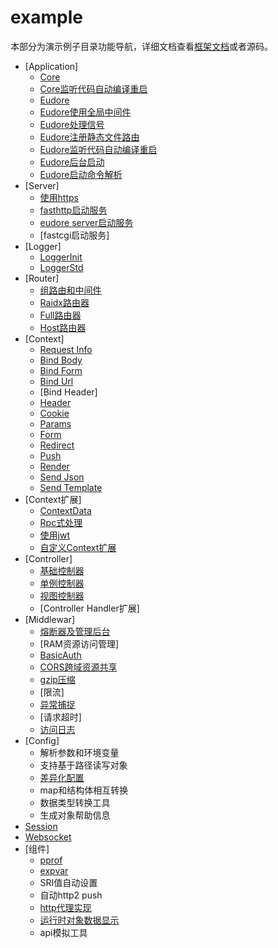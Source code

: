 # example

本部分为演示例子目录功能导航，详细文档查看[框架文档](../frame)或者源码。

- [Application]
	- [Core](core.go)
	- [Core监听代码自动编译重启](coreNotify.go)
	- [Eudore](eudore.go)
	- [Eudore使用全局中间件](eudoreGlobalMiddleware.go)
	- [Eudore处理信号](eudoreSignal.go)
	- [Eudore注册静态文件路由](eudoreStatic.go)
	- [Eudore监听代码自动编译重启](eudoreNotify.go)
	- [Eudore后台启动](eudoreDaemon.go)
	- [Eudore启动命令解析](eudoreCommand.go)
- [Server]
	- [使用https](serverHttps.go)
	- [fasthttp启动服务](serverFasthttp.go)
	- [eudore server启动服务](serverEudore.go)
	- [fastcgi启动服务]
- [Logger]
	- [LoggerInit](loggerInit.go)
	- [LoggerStd](loggerStd.go)
- [Router]
	- [组路由和中间件](routerGroupAndMiddleware.go)
	- [Raidx路由器](routerRadix.go)
	- [Full路由器](routerFull.go)
	- [Host路由器](routerHost.go)
- [Context]
	- [Request Info](contextRequestInfo.go)
	- [Bind Body](contextBindBody.go)
	- [Bind Form](contextBindForm.go)
	- [Bind Url](contextBindUrl.go)
	- [Bind Header]
	- [Header](contextHeader.go)
	- [Cookie](contextCookie.go)
	- [Params](contexParams.go)
	- [Form](contexForm.go)
	- [Redirect](contextRedirect.go)
	- [Push](contextPush.go)
	- [Render](contextRender.go)
	- [Send Json](contextRenderJson.go)
	- [Send Template](contextRenderTemplate.go)
- [Context扩展]
	- [ContextData](contextData.go)
	- [Rpc式处理](contextRpc.go)
	- [使用jwt](contextJwt.go)
	- [自定义Context扩展](contextMyExtend.go)
- [Controller]
	- [基础控制器](controllerBase.go)
	- [单例控制器](controllerSingleton.go)
	- [视图控制器](controllerView.go)
	- [Controller Handler扩展]
- [Middlewar]
	- [熔断器及管理后台](middlewareBreaker.go)
	- [RAM资源访问管理]
	- [BasicAuth](middlewareBasicAuth.go)
	- [CORS跨域资源共享](middlewareCors.go)
	- [gzip压缩](middlewareGzip.go)
	- [限流]
	- [异常捕捉](middlewareRevover.go)
	- [请求超时]
	- [访问日志](middlewareLogger.go)
- [Config]
	- 解析参数和环境变量
	- 支持基于路径读写对象
	- [差异化配置](configMods.go)
	- map和结构体相互转换
	- 数据类型转换工具
	- 生成对象帮助信息
- [Session](session.go)
- [Websocket](websocket.go)
- [组件]
	- [pprof](componentPprof.go)
	- [expvar](componentExpver.go)
	- SRI值自动设置
	- 自动http2 push
	- [http代理实现](componentProxy.go)
	- [运行时对象数据显示](componentShow.go)
	- api模拟工具